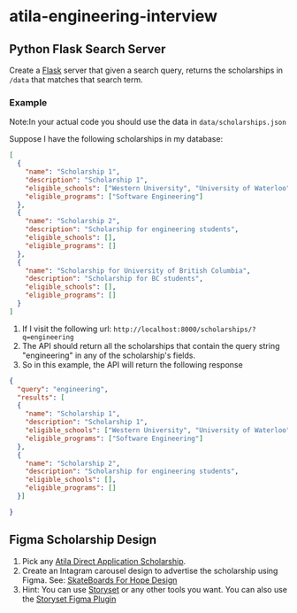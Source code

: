 # atila-engineering-interview


## Python Flask Search Server

Create a [Flask](https://flask.palletsprojects.com/en/1.1.x/) server that given a search query, returns the scholarships in `/data` that matches that search term.

### Example


Note:In your actual code you should use the data in `data/scholarships.json`

Suppose I have the following scholarships in my database:

```json
[
  {
    "name": "Scholarship 1",
    "description": "Scholarship 1",
    "eligible_schools": ["Western University", "University of Waterloo"],
    "eligible_programs": ["Software Engineering"]
  },
  {
    "name": "Scholarship 2",
    "description": "Scholarship for engineering students",
    "eligible_schools": [],
    "eligible_programs": []
  },
  {
    "name": "Scholarship for University of British Columbia",
    "description": "Scholarship for BC students",
    "eligible_schools": [],
    "eligible_programs": []
  }
]
```

1. If I visit the following url: `http://localhost:8000/scholarships/?q=engineering`
1. The API should return all the scholarships that contain the query string "engineering" 
in any of the scholarship's fields.
1. So in this example, the API will return the following response
```json
{
  "query": "engineering",
  "results": [
  {
    "name": "Scholarship 1",
    "description": "Scholarship 1",
    "eligible_schools": ["Western University", "University of Waterloo"],
    "eligible_programs": ["Software Engineering"]
  },
  {
    "name": "Scholarship 2",
    "description": "Scholarship for engineering students",
    "eligible_schools": [],
    "eligible_programs": []
  }]

}
```

## Figma Scholarship Design

1. Pick any [Atila Direct Application Scholarship](https://atila.ca/scholarship/direct).
1. Create an Intagram carousel design to advertise the scholarship using Figma. See: [SkateBoards For Hope Design](https://www.instagram.com/p/CLKSucZsxcm/)
1. Hint: You can use [Storyset](https://storyset.com/) or any other tools you want. You can also use the [Storyset Figma Plugin](https://storyset.com/for-figma)
